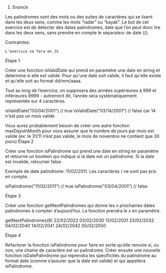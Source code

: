 1. Enoncé

Les palindromes sont des mots ou des suites de caractères qui se lisent dans les deux sens, comme les mots “radar” ou “kayak”. Le but de cet exercice est de détecter des dates palindromes, date que l’on peut donc lire dans les deux sens, sans prendre en compte le séparateur de date (/).

Contraintes:

    L’exercice se fera en JS

Étape 1

Créer une fonction isValidDate qui prend en paramètre une date en string et determine si elle est valide. Pour qu'une date soit valide, il faut qu'elle existe et qu'elle soit au format dd/mm/aaaa.

Tout au long de l’exercice, on supposera des années supérieures à 999 et inférieures 9999 - autrement dit, l’année sera systématiquement représentée sur 4 caractères.

isValidDate("03/04/2001") // true
isValidDate("03/14/2001") // false car 14 n'est pas un mois valide

Vous aurez probablement besoin de créer une autre fonction maxDaysInMonth pour vous assurer que le nombre de jours par mois est valide (ex: le 31/11 n’est pas valide, le mois de novembre ne contient que 30 jours)
Étape 2

Créer une fonction isPalindrome qui prend une date en string en paramètre et retourne un booléen qui indique si la date est un palindrome. Si la date est invalide, retourner false.

Exemple de date palindrome: 11/02/2011. Les caractères / ne sont pas pris en compte.

isPalindrome("11/02/2011") // true
isPalindrome("03/04/2001") // false

Étape 3

Créer une fonction getNextPalindromes qui donne les x prochaines dates palindromes à compter d’aujourd’hui. La fonction prendra le x en paramètre.

getNextPalindromes(8)
22/02/2022
03/02/2030
13/02/2031
23/02/2032
04/02/2040
14/02/2041
24/02/2042
05/02/2050

Étape 4

Refactorer la fonction isPalindrome pour faire en sorte qu’elle renvoie si, ou non, une chaine de caractère est un palindrome. Créer ensuite une nouvelle fonction isDatePalindrome qui reprendra les spécificités du palindrome au format date (comme s’assurer que la date est valide) et qui appellera isPalindrome.
